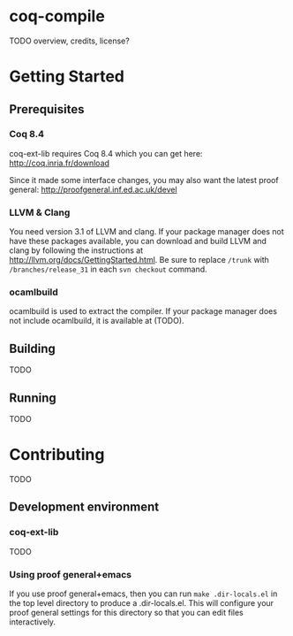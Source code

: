 # coq-compile ##########################################################

TODO overview, credits, license?

# Getting Started ######################################################

## Prerequisites #######################################################

### Coq 8.4 ############################################################

coq-ext-lib requires Coq 8.4 which you can get here:
    http://coq.inria.fr/download

Since it made some interface changes, you may also want the latest proof 
general:
   http://proofgeneral.inf.ed.ac.uk/devel

### LLVM & Clang #######################################################

You need version 3.1 of LLVM and clang. If your package manager does not
have these packages available, you can download and build LLVM and clang
by following the instructions at http://llvm.org/docs/GettingStarted.html.
Be sure to replace `/trunk` with `/branches/release_31` in each `svn checkout` 
command.

### ocamlbuild #########################################################

ocamlbuild is used to extract the compiler. If your package manager does
not include ocamlbuild, it is available at (TODO).

## Building ############################################################

TODO

## Running #############################################################

TODO

# Contributing #########################################################

TODO

## Development environment #############################################

### coq-ext-lib ########################################################

TODO

### Using proof general+emacs ##########################################

If you use proof general+emacs, then you can run `make .dir-locals.el`
in the top level directory to produce a .dir-locals.el. This will 
configure your proof general settings for this directory so that you can 
edit files interactively.